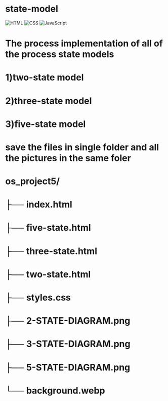 # state-model
![HTML](https://img.shields.io/badge/HTML5-FF6347?logo=html5)
![CSS](https://img.shields.io/badge/CSS3-4682B4?logo=css3)
![JavaScript](https://img.shields.io/badge/JavaScript-F7DF1E?logo=javascript)

# The process implementation of all of the process state models
# 1)two-state model
# 2)three-state model
# 3)five-state model
# save the files in single folder and all the pictures in the same foler 
# os_project5/
# ├── index.html
# ├── five-state.html
# ├── three-state.html
# ├── two-state.html
# ├── styles.css
# ├── 2-STATE-DIAGRAM.png
# ├── 3-STATE-DIAGRAM.png
# ├── 5-STATE-DIAGRAM.png
# └── background.webp
